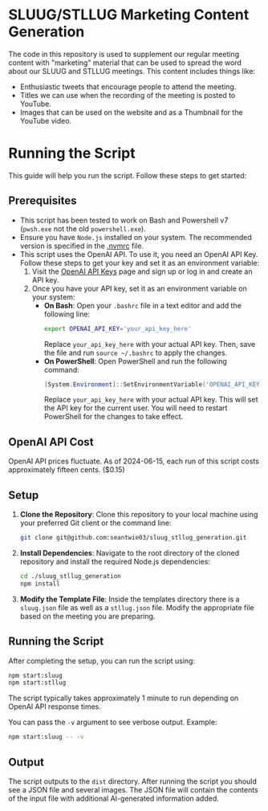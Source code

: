 # SLUUG/STLLUG Marketing Content Generation

The code in this repository is used to supplement our regular meeting content with "marketing" material that can be used to spread the word about our SLUUG and STLLUG meetings. This content includes things like:

-   Enthusiastic tweets that encourage people to attend the meeting.
-   Titles we can use when the recording of the meeting is posted to YouTube.
-   Images that can be used on the website and as a Thumbnail for the YouTube video.

# Running the Script

This guide will help you run the script. Follow these steps to get started:

## Prerequisites

-   This script has been tested to work on Bash and Powershell v7 (`pwsh.exe` not the old `powershell.exe`).
-   Ensure you have `Node.js` installed on your system. The recommended version is specified in the [.nvmrc](./.nvmrc) file.
-   This script uses the OpenAI API. To use it, you need an OpenAI API Key. Follow these steps to get your key and set it as an environment variable:
    1. Visit the [OpenAI API Keys](https://platform.openai.com/api-keys) page and sign up or log in and create an API key.
    2. Once you have your API key, set it as an environment variable on your system:
        - **On Bash**: Open your `.bashrc` file in a text editor and add the following line:
            ```sh
            export OPENAI_API_KEY='your_api_key_here'
            ```
            Replace `your_api_key_here` with your actual API key. Then, save the file and run `source ~/.bashrc` to apply the changes.
        - **On PowerShell**: Open PowerShell and run the following command:
            ```powershell
            [System.Environment]::SetEnvironmentVariable('OPENAI_API_KEY', 'your_api_key_here', [System.EnvironmentVariableTarget]::User)
            ```
            Replace `your_api_key_here` with your actual API key. This will set the API key for the current user. You will need to restart PowerShell for the changes to take effect.

## OpenAI API Cost

OpenAI API prices fluctuate. As of 2024-06-15, each run of this script costs approximately fifteen cents. ($0.15)

## Setup

1. **Clone the Repository**: Clone this repository to your local machine using your preferred Git client or the command line:

    ```sh
    git clone git@github.com:seantwie03/sluug_stllug_generation.git
    ```

2. **Install Dependencies**: Navigate to the root directory of the cloned repository and install the required Node.js dependencies:

    ```sh
    cd ./sluug_stllug_generation
    npm install
    ```

3. **Modify the Template File**: Inside the templates directory there is a `sluug.json` file as well as a `stllug.json` file. Modify the appropriate file based on the meeting you are preparing.

## Running the Script

After completing the setup, you can run the script using:

```sh
npm start:sluug
npm start:stllug
```

The script typically takes approximately 1 minute to run depending on OpenAI API response times.

You can pass the `-v` argument to see verbose output. Example:

```sh
npm start:sluug -- -v
```

## Output

The script outputs to the `dist` directory. After running the script you should see a JSON file and several images. The JSON file will contain the contents of the input file with additional AI-generated information added.
